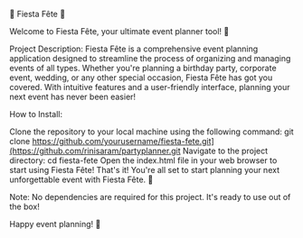 🎉 Fiesta Fête 🎉

Welcome to Fiesta Fête, your ultimate event planner tool! 🥳

Project Description:
Fiesta Fête is a comprehensive event planning application designed to streamline the 
process of organizing and managing events of all types. Whether you're planning a birthday party, 
corporate event, wedding, or any other special occasion, Fiesta Fête has got you covered. With intuitive features 
and a user-friendly interface, planning your next event has never been easier!

How to Install:

Clone the repository to your local machine using the following command:
git clone https://github.com/yourusername/fiesta-fete.git](https://github.com/rinisaram/partyplanner.git
Navigate to the project directory:
cd fiesta-fete
Open the index.html file in your web browser to start using Fiesta Fête!
That's it! You're all set to start planning your next unforgettable event with Fiesta Fête. 🎈

Note: No dependencies are required for this project. It's ready to use out of the box!

Happy event planning! 🎊
